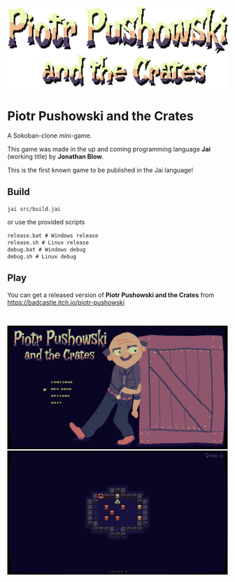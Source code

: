 ![Alt text](/publish/title.png?raw=true "Title")

# Piotr Pushowski and the Crates

A Sokoban-clone mini-game.

This game was made in the up and coming programming language **Jai** (working title) by **Jonathan Blow**.

This is the first known game to be published in the Jai language!

## Build
```console
jai src/build.jai
```

or use the provided scripts
```console
release.bat # Windows release
release.sh # Linux release
debug.bat # Windows debug
debug.sh # Linux debug
```

## Play
You can get a released version of **Piotr Pushowski and the Crates** from https://badcastle.itch.io/piotr-pushowski

&nbsp;
&nbsp;

![Alt text](/publish/ss1.png?raw=true "Screenshot 1")
![Alt text](/publish/ss2.png?raw=true "Screenshot 2")
